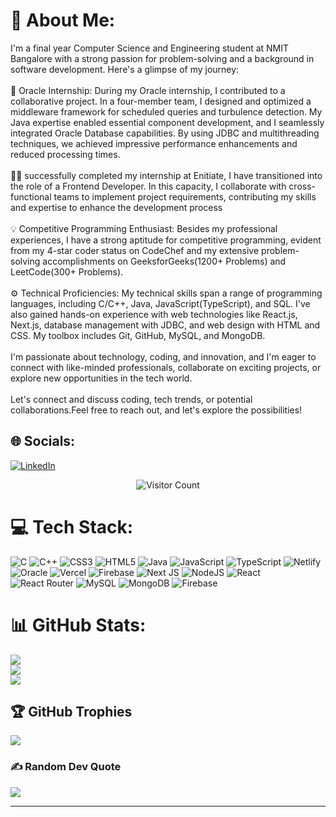 # 💫 About Me:
I'm a final year Computer Science and Engineering student at NMIT Bangalore with a strong passion for problem-solving and a background in software development. Here's a glimpse of my journey:<br><br>🎯 Oracle Internship: During my Oracle internship, I contributed to a collaborative project. In a four-member team, I designed and optimized a middleware framework for scheduled queries and turbulence detection. My Java expertise enabled essential component development, and I seamlessly integrated Oracle Database capabilities. By using JDBC and multithreading techniques, we achieved impressive performance enhancements and reduced processing times.<br><br>👨‍💻 successfully completed my internship at Enitiate, I have transitioned into the role of a Frontend Developer. In this capacity, I collaborate with cross-functional teams to implement project requirements, contributing my skills and expertise to enhance the development process<br><br>💡 Competitive Programming Enthusiast: Besides my professional experiences, I have a strong aptitude for competitive programming, evident from my 4-star coder status on CodeChef and my extensive problem-solving accomplishments on GeeksforGeeks(1200+ Problems) and LeetCode(300+ Problems).<br><br>⚙️ Technical Proficiencies: My technical skills span a range of programming languages, including C/C++, Java, JavaScript(TypeScript), and SQL. I've also gained hands-on experience with web technologies like React.js, Next.js, database management with JDBC, and web design with HTML and CSS. My toolbox includes Git, GitHub, MySQL, and MongoDB.<br><br>I'm passionate about technology, coding, and innovation, and I'm eager to connect with like-minded professionals, collaborate on exciting projects, or explore new opportunities in the tech world.<br><br>Let's connect and discuss coding, tech trends, or potential collaborations.Feel free to reach out, and let's explore the possibilities!


## 🌐 Socials:
[![LinkedIn](https://img.shields.io/badge/LinkedIn-%230077B5.svg?logo=linkedin&logoColor=white)](https://www.linkedin.com/in/snehil-thakur-b894551b6/) 
<p align="center">
  <img src="https://visitcount.itsvg.in/api?id=snehil21&icon=0&color=0" alt="Visitor Count" />
</p>


# 💻 Tech Stack:
![C](https://img.shields.io/badge/c-%2300599C.svg?style=for-the-badge&logo=c&logoColor=white) ![C++](https://img.shields.io/badge/c++-%2300599C.svg?style=for-the-badge&logo=c%2B%2B&logoColor=white) ![CSS3](https://img.shields.io/badge/css3-%231572B6.svg?style=for-the-badge&logo=css3&logoColor=white) ![HTML5](https://img.shields.io/badge/html5-%23E34F26.svg?style=for-the-badge&logo=html5&logoColor=white) ![Java](https://img.shields.io/badge/java-%23ED8B00.svg?style=for-the-badge&logo=openjdk&logoColor=white) ![JavaScript](https://img.shields.io/badge/javascript-%23323330.svg?style=for-the-badge&logo=javascript&logoColor=%23F7DF1E) ![TypeScript](https://img.shields.io/badge/typescript-%23007ACC.svg?style=for-the-badge&logo=typescript&logoColor=white) ![Netlify](https://img.shields.io/badge/netlify-%23000000.svg?style=for-the-badge&logo=netlify&logoColor=#00C7B7) ![Oracle](https://img.shields.io/badge/Oracle-F80000?style=for-the-badge&logo=oracle&logoColor=white) ![Vercel](https://img.shields.io/badge/vercel-%23000000.svg?style=for-the-badge&logo=vercel&logoColor=white) ![Firebase](https://img.shields.io/badge/firebase-%23039BE5.svg?style=for-the-badge&logo=firebase) ![Next JS](https://img.shields.io/badge/Next-black?style=for-the-badge&logo=next.js&logoColor=white) ![NodeJS](https://img.shields.io/badge/node.js-6DA55F?style=for-the-badge&logo=node.js&logoColor=white) ![React](https://img.shields.io/badge/react-%2320232a.svg?style=for-the-badge&logo=react&logoColor=%2361DAFB) ![React Router](https://img.shields.io/badge/React_Router-CA4245?style=for-the-badge&logo=react-router&logoColor=white) ![MySQL](https://img.shields.io/badge/mysql-%2300000f.svg?style=for-the-badge&logo=mysql&logoColor=white) ![MongoDB](https://img.shields.io/badge/MongoDB-%234ea94b.svg?style=for-the-badge&logo=mongodb&logoColor=white) ![Firebase](https://img.shields.io/badge/Firebase-039BE5?style=for-the-badge&logo=Firebase&logoColor=white)
# 📊 GitHub Stats:
![](https://github-readme-stats.vercel.app/api?username=snehil21&theme=dark&hide_border=false&include_all_commits=true&count_private=true)<br/>
![](https://github-readme-streak-stats.herokuapp.com/?user=snehil21&theme=dark&hide_border=false)<br/>
![](https://github-readme-stats.vercel.app/api/top-langs/?username=snehil21&theme=dark&hide_border=false&include_all_commits=true&count_private=true&layout=compact)

## 🏆 GitHub Trophies
![](https://github-profile-trophy.vercel.app/?username=snehil21&theme=radical&no-frame=false&no-bg=true&margin-w=4)

### ✍️ Random Dev Quote
![](https://quotes-github-readme.vercel.app/api?type=horizontal&theme=radical)

<!-- ### 🔝 Top Contributed Repo
![](https://github-contributor-stats.vercel.app/api?username=snehil21&limit=5&theme=dark&combine_all_yearly_contributions=true)-->

<!--### 😂 Random Dev Meme
<img src='https://randommeme-five.vercel.app/' style="height: 400px;"/> -->

---
<!--[![](https://visitcount.itsvg.in/api?id=snehil21&icon=0&color=0)](https://visitcount.itsvg.in)-->

